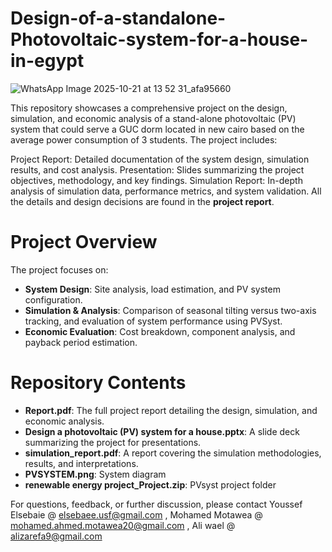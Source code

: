 # Design-of-a-standalone-Photovoltaic-system-for-a-house-in-egypt
![WhatsApp Image 2025-10-21 at 13 52 31_afa95660](https://github.com/user-attachments/assets/6f54fbe0-9581-48df-999c-b98ee14f1890)

This repository showcases a comprehensive project on the design, simulation, and economic analysis of a stand-alone photovoltaic (PV) system that could serve a GUC dorm located in new cairo based on the average power consumption of 3 students. The project includes:

Project Report: Detailed documentation of the system design, simulation results, and cost analysis.
Presentation: Slides summarizing the project objectives, methodology, and key findings.
Simulation Report: In-depth analysis of simulation data, performance metrics, and system validation.
All the details and design decisions are found in the **project report**.

# Project Overview
The project focuses on:

- **System Design**: Site analysis, load estimation, and PV system configuration.
- **Simulation & Analysis**: Comparison of seasonal tilting versus two-axis tracking, and evaluation of system performance using PVSyst.
- **Economic Evaluation**: Cost breakdown, component analysis, and payback period estimation.

# Repository Contents
- **Report.pdf**: The full project report detailing the design, simulation, and economic analysis.
- **Design a photovoltaic (PV) system for a house.pptx**: A slide deck summarizing the project for presentations.
- **simulation_report.pdf**: A report covering the simulation methodologies, results, and interpretations.
- **PVSYSTEM.png**: System diagram
- **renewable energy project_Project.zip**: PVsyst project folder

For questions, feedback, or further discussion, please contact Youssef Elsebaie @ elsebaee.usf@gmail.com , Mohamed Motawea @ mohamed.ahmed.motawea20@gmail.com , Ali wael @ alizarefa9@gmail.com

